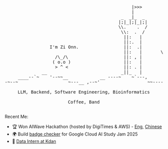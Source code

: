 <pre>
<div align="center">
                                                |>>>                           
                                                |                              
                                            _  _|_  _                          
                                           |;|_|;|_|;|                         
                                           \\.    .  /                         
                                            \\:  .  /                          
                                             ||:   |                           
                                             ||:.  |                           
                 I'm Zi Onn.                 ||:  .|                           
                                             ||:   |       \,/                 
                   /\_/\                     ||: , |            /`\            
                  ( o.o )                    ||:   |                           
                   > ^ <                     ||: . |                           
              __                            _||_   |                           
     ____--`~    '--~~__            __ ----~    ~`---,              ___        
-~--~                   ~---__ ,--~'                  ~~----_____-~'   `~----~~

LLM, Backend, Software Engineering, Bioinformatics

Coffee, Band
</div>
</pre>

Recent Me:

- 🏆 Won AIWave Hackathon (hosted by DigiTimes & AWS) - [Eng](https://www.digitimes.com/news/a20250602PR201/manufacturing-cloud-smart-manufacturing-amazon-market.html&chid=9), [Chinese](https://www.digitimes.com.tw/tech/dt/n/shwnws.asp?id=0000721868_WIR9RMW553G5KR903VG56)
- 🌍 Build [badge checker](https://gai-studyjam-badge-checker.vercel.app/) for Google Cloud AI Study Jam 2025
- 💼 [Data Intern at Kdan](https://open.substack.com/pub/zionn/p/reflections-on-kdan-as-a-data-intern)
